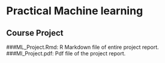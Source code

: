 # Practical Machine learning
## Course Project
###ML_Project.Rmd: R Markdown file of entire project report.
###Ml_Project.pdf: Pdf file of the project report.

